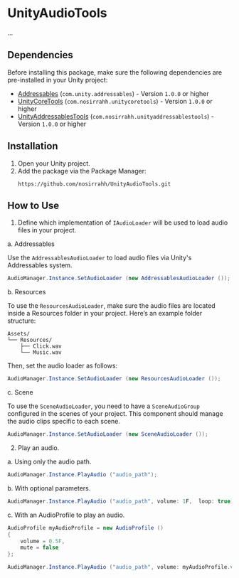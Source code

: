 # UnityAudioTools

...

## Dependencies

Before installing this package, make sure the following dependencies are pre-installed in your Unity project:

- [Addressables](https://docs.unity3d.com/Packages/com.unity.addressables@2.3/manual/index.html) (```com.unity.addressables```) - Version ```1.0.0``` or higher
- [UnityCoreTools](https://github.com/nosirrahh/UnityCoreTools.git) (```com.nosirrahh.unitycoretools```) - Version ```1.0.0``` or higher
- [UnityAddressablesTools](https://github.com/nosirrahh/UnityAddressablesTools.git) (```com.nosirrahh.unityaddressablestools```) - Version ```1.0.0``` or higher

## Installation
1. Open your Unity project.
2. Add the package via the Package Manager:
   ```
   https://github.com/nosirrahh/UnityAudioTools.git
   ```

## How to Use

1. Define which implementation of ```IAudioLoader``` will be used to load audio files in your project.

a. Addressables

Use the ```AddressablesAudioLoader``` to load audio files via Unity's Addressables system.

```csharp
AudioManager.Instance.SetAudioLoader (new AddressablesAudioLoader ());
```

b. Resources

To use the ```ResourcesAudioLoader```, make sure the audio files are located inside a Resources folder in your project.
Here’s an example folder structure:

```
Assets/
└── Resources/
    ├── Click.wav
    └── Music.wav 
```

Then, set the audio loader as follows:

```csharp
AudioManager.Instance.SetAudioLoader (new ResourcesAudioLoader ());
```

c. Scene

To use the ```SceneAudioLoader```, you need to have a ```SceneAudioGroup``` configured in the scenes of your project. This component should manage the audio clips specific to each scene.

```csharp
AudioManager.Instance.SetAudioLoader (new SceneAudioLoader ());
```

2. Play an audio.

a. Using only the audio path.
```csharp
AudioManager.Instance.PlayAudio ("audio_path");
```

b. With optional parameters.
```csharp
AudioManager.Instance.PlayAudio ("audio_path", volume: 1F,  loop: true);
```

c. With an AudioProfile to play an audio.
```csharp
AudioProfile myAudioProfile = new AudioProfile ()
{
    volume = 0.5F,
    mute = false
};

AudioManager.Instance.PlayAudio ("audio_path", volume: myAudioProfile.volume, mute: myAudioProfile.mute);
```